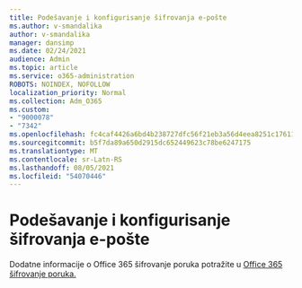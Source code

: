 ```yaml
---
title: Podešavanje i konfigurisanje šifrovanja e-pošte
ms.author: v-smandalika
author: v-smandalika
manager: dansimp
ms.date: 02/24/2021
audience: Admin
ms.topic: article
ms.service: o365-administration
ROBOTS: NOINDEX, NOFOLLOW
localization_priority: Normal
ms.collection: Adm_O365
ms.custom:
- "9000078"
- "7342"
ms.openlocfilehash: fc4caf4426a6bd4b238727dfc56f21eb3a56d4eea8251c17611ea430e1a9ce05
ms.sourcegitcommit: b5f7da89a650d2915dc652449623c78be6247175
ms.translationtype: MT
ms.contentlocale: sr-Latn-RS
ms.lasthandoff: 08/05/2021
ms.locfileid: "54070446"
---
```

# <a name="set-up-and-configure-email-encryption"></a>Podešavanje i konfigurisanje šifrovanja e-pošte

Dodatne informacije o Office 365 šifrovanje poruka potražite u [Office 365 šifrovanje poruka.](https://docs.microsoft.com/microsoft-365/compliance/ome)

